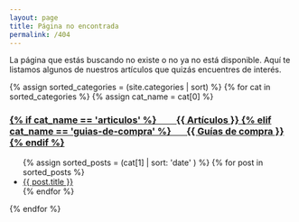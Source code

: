 ```yaml
---
layout: page
title: Página no encontrada
permalink: /404
---
```

La página que estás buscando no existe o no ya no está disponible. Aquí te listamos algunos de nuestros artículos que quizás encuentres de interés.

{% assign sorted_categories = (site.categories | sort) %}
{% for cat in sorted_categories %}
{% assign cat_name = cat[0] %}
  <h3>
    <a href="{{ site.baseurl }}/categoria/{{ cat_name | slugify }}" title="Echa un vistazo a todos nuestros artículos en {{ cat_name }}">
    {% if cat_name == 'articulos' %}
         {{ Artículos }}
    {% elif cat_name == 'guias-de-compra' %}
        {{ Guías de compra }}
     {% endif %}
        </a>
  </h3>
  <ul>
    {% assign sorted_posts = (cat[1] | sort: 'date' ) %}
    {% for post in sorted_posts %}
      <li><a href="{{ site.baseurl }}{{ post.url }}">{{ post.title }}</a></li>
    {% endfor %}
  </ul>
{% endfor %}
